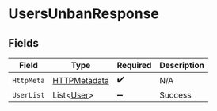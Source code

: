 # UsersUnbanResponse


## Fields

| Field                                                   | Type                                                    | Required                                                | Description                                             |
| ------------------------------------------------------- | ------------------------------------------------------- | ------------------------------------------------------- | ------------------------------------------------------- |
| `HttpMeta`                                              | [HTTPMetadata](../../Models/Components/HTTPMetadata.md) | :heavy_check_mark:                                      | N/A                                                     |
| `UserList`                                              | List<[User](../../Models/Components/User.md)>           | :heavy_minus_sign:                                      | Success                                                 |